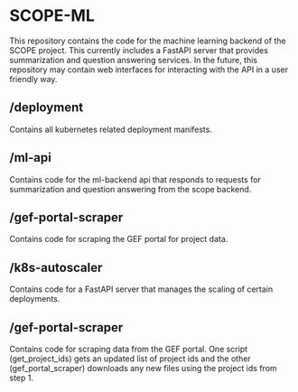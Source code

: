 # SCOPE-ML

This repository contains the code for the machine learning backend of the SCOPE project. This currently includes a FastAPI server that provides summarization and question answering services. In the future, this repository may contain web interfaces for interacting with the API in a user friendly way.

## /deployment

Contains all kubernetes related deployment manifests.

## /ml-api

Contains code for the ml-backend api that responds to requests for summarization and question answering from the scope backend.

## /gef-portal-scraper

Contains code for scraping the GEF portal for project data.

## /k8s-autoscaler

Contains code for a FastAPI server that manages the scaling of certain deployments.

## /gef-portal-scraper

Contains code for scraping data from the GEF portal. One script (get_project_ids) gets an updated list of project ids and the other (gef_portal_scraper) downloads any new files using the project ids from step 1.

